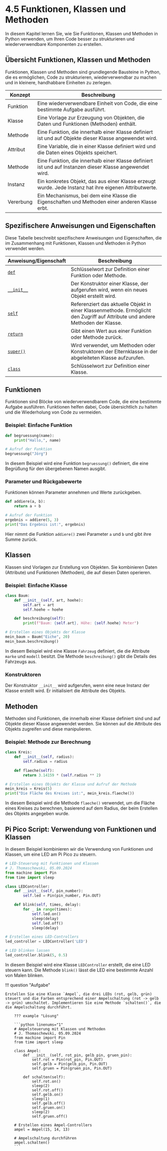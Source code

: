 # 4.5 Funktionen, Klassen und Methoden

In diesem Kapitel lernen Sie, wie Sie Funktionen, Klassen und Methoden in Python verwenden, um Ihren Code besser zu strukturieren und wiederverwendbare Komponenten zu erstellen.

## Übersicht Funktionen, Klassen und Methoden

Funktionen, Klassen und Methoden sind grundlegende Bausteine in Python, die es ermöglichen, Code zu strukturieren, wiederverwendbar zu machen und in kleinere, handhabbare Einheiten zu zerlegen.

| Konzept    | Beschreibung                                                   |
|------------|----------------------------------------------------------------|
| Funktion   | Eine wiederverwendbare Einheit von Code, die eine bestimmte Aufgabe ausführt. |
| Klasse     | Eine Vorlage zur Erzeugung von Objekten, die Daten und Funktionen (Methoden) enthält. |
| Methode    | Eine Funktion, die innerhalb einer Klasse definiert ist und auf Objekte dieser Klasse angewendet wird. |
| Attribut              | Eine Variable, die in einer Klasse definiert wird und die Daten eines Objekts speichert. |
| Methode               | Eine Funktion, die innerhalb einer Klasse definiert ist und auf Instanzen dieser Klasse angewendet wird. |
| Instanz               | Ein konkretes Objekt, das aus einer Klasse erzeugt wurde. Jede Instanz hat ihre eigenen Attributwerte. |
| Vererbung             | Ein Mechanismus, bei dem eine Klasse die Eigenschaften und Methoden einer anderen Klasse erbt. |

## Spezifischere Anweisungen und Eigenschaften

Diese Tabelle beschreibt spezifischere Anweisungen und Eigenschaften, die im Zusammenhang mit Funktionen, Klassen und Methoden in Python verwendet werden.

| Anweisung/Eigenschaft | Beschreibung                                                   |
|-----------------------|----------------------------------------------------------------|
| [`def`](https://docs.python.org/3/reference/compound_stmts.html#function-definitions)                 | Schlüsselwort zur Definition einer Funktion oder Methode.      |
| [`__init__`](https://docs.python.org/3/reference/datamodel.html#object.__init__)            | Der Konstruktor einer Klasse, der aufgerufen wird, wenn ein neues Objekt erstellt wird. |
| [`self`](https://docs.python.org/3/tutorial/classes.html#class-and-instance-variables)                | Referenziert das aktuelle Objekt in einer Klassenmethode. Ermöglicht den Zugriff auf Attribute und andere Methoden der Klasse. |
| [`return`](https://docs.python.org/3/reference/simple_stmts.html#the-return-statement)              | Gibt einen Wert aus einer Funktion oder Methode zurück.        |
| [`super()`](https://docs.python.org/3/library/functions.html#super)             | Wird verwendet, um Methoden oder Konstruktoren der Elternklasse in der abgeleiteten Klasse aufzurufen. |
| [`class`](https://docs.python.org/3/reference/compound_stmts.html#class-definitions)               | Schlüsselwort zur Definition einer Klasse.                     |




## Funktionen

Funktionen sind Blöcke von wiederverwendbarem Code, die eine bestimmte Aufgabe ausführen. Funktionen helfen dabei, Code übersichtlich zu halten und die Wiederholung von Code zu vermeiden.

### Beispiel: Einfache Funktion

```python linenums="1"
def begruessung(name):
    print("Hallo,", name)

# Aufruf der Funktion
begruessung("Jörg")
```

In diesem Beispiel wird eine Funktion `begruessung()` definiert, die eine Begrüßung für den übergebenen Namen ausgibt.

### Parameter und Rückgabewerte

Funktionen können Parameter annehmen und Werte zurückgeben.

```python linenums="1"
def addiere(a, b):
    return a + b

# Aufruf der Funktion
ergebnis = addiere(5, 3)
print("Das Ergebnis ist:", ergebnis)
```

Hier nimmt die Funktion `addiere()` zwei Parameter `a` und `b` und gibt ihre Summe zurück.

## Klassen

Klassen sind Vorlagen zur Erstellung von Objekten. Sie kombinieren Daten (Attribute) und Funktionen (Methoden), die auf diesen Daten operieren.

### Beispiel: Einfache Klasse

```python linenums="1"
class Baum:
    def __init__(self, art, hoehe):
        self.art = art
        self.hoehe = hoehe

    def beschreibung(self):
        print(f"Baum: {self.art}, Höhe: {self.hoehe} Meter")

# Erstellen eines Objekts der Klasse
mein_baum = Baum("Eiche", 20)
mein_baum.beschreibung()
```

In diesem Beispiel wird eine Klasse `Fahrzeug` definiert, die die Attribute `marke` und `modell` besitzt. Die Methode `beschreibung()` gibt die Details des Fahrzeugs aus.

### Konstruktoren

Der Konstruktor `__init__` wird aufgerufen, wenn eine neue Instanz der Klasse erstellt wird. Er initialisiert die Attribute des Objekts.

## Methoden

Methoden sind Funktionen, die innerhalb einer Klasse definiert sind und auf Objekte dieser Klasse angewendet werden. Sie können auf die Attribute des Objekts zugreifen und diese manipulieren.

### Beispiel: Methode zur Berechnung

```python linenums="1"
class Kreis:
    def __init__(self, radius):
        self.radius = radius

    def flaeche(self):
        return 3.14159 * (self.radius ** 2)

# Erstellen eines Objekts der Klasse und Aufruf der Methode
mein_kreis = Kreis(5)
print("Die Fläche des Kreises ist:", mein_kreis.flaeche())
```

In diesem Beispiel wird die Methode `flaeche()` verwendet, um die Fläche eines Kreises zu berechnen, basierend auf dem Radius, der beim Erstellen des Objekts angegeben wurde.

## Pi Pico Script: Verwendung von Funktionen und Klassen

In diesem Beispiel kombinieren wir die Verwendung von Funktionen und Klassen, um eine LED am Pi Pico zu steuern.

```python linenums="1"
# LED-Steuerung mit Funktionen und Klassen
# J. Thomaschewski, 05.09.2024
from machine import Pin
from time import sleep

class LEDController:
    def __init__(self, pin_number):
        self.led = Pin(pin_number, Pin.OUT)

    def blink(self, times, delay):
        for _ in range(times):
            self.led.on()
            sleep(delay)
            self.led.off()
            sleep(delay)

# Erstellen eines LED-Controllers
led_controller = LEDController('LED')

# LED blinken lassen
led_controller.blink(5, 0.5)
```

In diesem Beispiel wird eine Klasse `LEDController` erstellt, die eine LED steuern kann. Die Methode `blink()` lässt die LED eine bestimmte Anzahl von Malen blinken.

!!! question "Aufgabe"

    Erstellen Sie eine Klasse `Ampel`, die drei LEDs (rot, gelb, grün) steuert und die Farben entsprechend einer Ampelschaltung (rot -> gelb -> grün) umschaltet. Implementieren Sie eine Methode `schalten()`, die die Ampelschaltung durchführt.

        ??? example "Lösung"

        ```python linenums="1"
        # Ampelsteuerung mit Klassen und Methoden
        # J. Thomaschewski, 05.09.2024
        from machine import Pin
        from time import sleep

        class Ampel:
            def __init__(self, rot_pin, gelb_pin, gruen_pin):
                self.rot = Pin(rot_pin, Pin.OUT)
                self.gelb = Pin(gelb_pin, Pin.OUT)
                self.gruen = Pin(gruen_pin, Pin.OUT)

            def schalten(self):
                self.rot.on()
                sleep(2)
                self.rot.off()
                self.gelb.on()
                sleep(1)
                self.gelb.off()
                self.gruen.on()
                sleep(2)
                self.gruen.off()

        # Erstellen eines Ampel-Controllers
        ampel = Ampel(15, 14, 13)

        # Ampelschaltung durchführen
        ampel.schalten()
        ```
